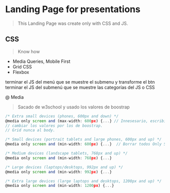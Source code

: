 # Landing Page for presentations

> This Landing Page was create only with CSS and JS.

## CSS

> Know how

- Media Queries, Mobile First
- Grid CSS
- Flexbox

terminar el JS del menú que se muestre el submenu y transforme el btn
terminar el JS del submenú que se muestre las categorías del JS o CSS

@ Media

> Sacado de w3school y usado los valores de boostrap

```js
/* Extra small devices (phones, 600px and down) */
@media only screen and (max-width: 600px) {...} // Innesesario, escribir el css directamente aquí
// cambiar los valores por los de boostrap.
// Grid nunca al body.

/* Small devices (portrait tablets and large phones, 600px and up) */
@media only screen and (min-width: 600px) {...}  // Borrar todos Only Screen

/* Medium devices (landscape tablets, 768px and up) */
@media only screen and (min-width: 768px) {...}

/* Large devices (laptops/desktops, 992px and up) */
@media only screen and (min-width: 992px) {...}

/* Extra large devices (large laptops and desktops, 1200px and up) */
@media only screen and (min-width: 1200px) {...}
```
